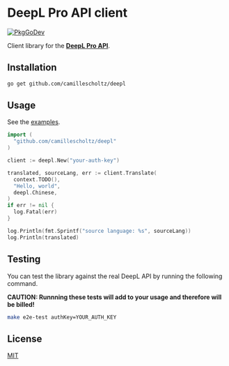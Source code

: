 # DeepL Pro API client

[![PkgGoDev](https://pkg.go.dev/badge/github.com/camillescholtz/deepl)](https://pkg.go.dev/github.com/camillescholtz/deepl)

Client library for the [**DeepL Pro API**](https://deepl.com).

## Installation

```sh
go get github.com/camillescholtz/deepl
```

## Usage

See the [examples](./example_test.go).

```go
import (
  "github.com/camillescholtz/deepl"
)

client := deepl.New("your-auth-key")

translated, sourceLang, err := client.Translate(
  context.TODO(),
  "Hello, world",
  deepl.Chinese,
)
if err != nil {
  log.Fatal(err)
}

log.Println(fmt.Sprintf("source language: %s", sourceLang))
log.Println(translated)
```

## Testing

You can test the library against the real DeepL API by running the following command.

**CAUTION: Runnning these tests will add to your usage and therefore will be billed!**

```sh
make e2e-test authKey=YOUR_AUTH_KEY
```

## License

[MIT](./LICENSE)
